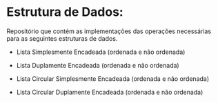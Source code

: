 # Estrutura de Dados:
Repositório que contém as implementações das operações necessárias para as seguintes estruturas de dados.

* Lista Simplesmente Encadeada (ordenada e não ordenada)

* Lista Duplamente Encadeada (ordenada e não ordenada)

* Lista Circular Simplesmente Encadeada (ordenada e não ordenada)

* Lista Circular Duplamente Encadeada (ordenada e não ordenada)
